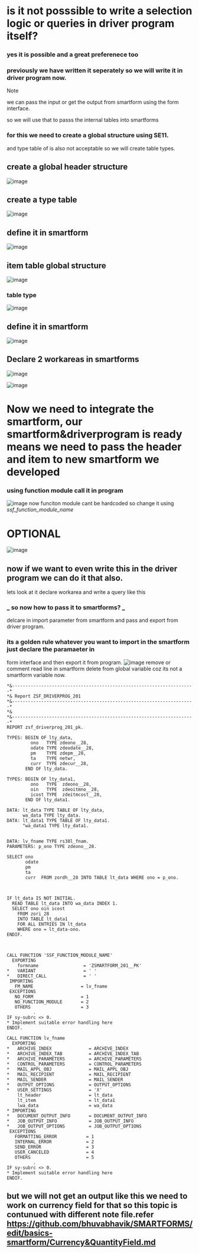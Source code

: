 # is it not posssible to write a selection logic or queries in driver program itself?
### yes it is possible and a great preferenece too
### previously we have written it seperately so we will write it in driver program now.

> [!NOTE]
>  we can pass the input or get the output from smartform using the form interface.
> 
> so we will use that to passs the internal tables into smartforms
> 
> ### for this we need to create a global structure using SE11.
> 
> and type table of is also not acceptable so we will create table types.

## create a global header structure
![image](https://github.com/bhuvabhavik/SMARTFORMS/assets/49744703/022f2313-e80c-414c-be5e-588c9f378033)
## create a type table
![image](https://github.com/bhuvabhavik/SMARTFORMS/assets/49744703/0ca05000-6417-490e-a166-57d793675440)


## define it in smartform
![image](https://github.com/bhuvabhavik/SMARTFORMS/assets/49744703/0c6ccf0a-2bee-4729-88f3-e1be19ab4bac)
 ## item table global structure
![image](https://github.com/bhuvabhavik/SMARTFORMS/assets/49744703/e0e83cd1-67c4-42a3-bfb4-7bf57e462300)
### table type
![image](https://github.com/bhuvabhavik/SMARTFORMS/assets/49744703/19cf111a-640c-4f03-a48b-3dcab7cfce29)
## define it in smartform
![image](https://github.com/bhuvabhavik/SMARTFORMS/assets/49744703/93842e48-1a1f-4485-b288-495b1fb94ecb)
## Declare 2 workareas in smartforms
![image](https://github.com/bhuvabhavik/SMARTFORMS/assets/49744703/ed41cd38-1d86-4c55-aec0-3c005d3ae687)

![image](https://github.com/bhuvabhavik/SMARTFORMS/assets/49744703/f94f908c-86d6-4e61-babc-a8a772175629)

# Now we need to integrate the smartform, our smartform&driverprogram is ready means we need to pass the header and item to new smartform we developed

### using function module call it in program
![image](https://github.com/bhuvabhavik/SMARTFORMS/assets/49744703/2c446339-1e19-4879-8087-4d4de5a71e4e)
now funciton module cant be hardcoded so change it using *_ssf_function_module_name_*



# OPTIONAL

![image](https://github.com/bhuvabhavik/SMARTFORMS/assets/49744703/d0005e1d-c897-41f9-9323-66c98bebc083)
## now if we want to even write this in the driver program we can do it that also.
lets look at it
declare workarea and write a query like this
### _ so now how to pass it to smartforms? _
delcare in import parameter from smartform and pass and export from driver program.
### its a golden rule whatever you want to import in the smartform just declare the paramaeter in 
form interface and then export it from program.
![image](https://github.com/bhuvabhavik/SMARTFORMS/assets/49744703/a0c1dba6-f7e7-4744-9444-97704697d72e)
remove or comment read line in smartform
delete from global variable coz its not a smartform variable now.


```abap
*&---------------------------------------------------------------------*
*& Report ZSF_DRIVERPROG_201
*&---------------------------------------------------------------------*
*&
*&---------------------------------------------------------------------*
REPORT zsf_driverprog_201_pk.

TYPES: BEGIN OF lty_data,
         ono   TYPE zdeono__28,
         odate TYPE zdeodate__28,
         pm    TYPE zdepm__28,
         ta    TYPE netwr,
         curr  TYPE zdecur__28,
       END OF lty_data.

TYPES: BEGIN OF lty_data1,
         ono   TYPE  zdeono__28,
         oin   TYPE  zdeoitmno__28,
         icost TYPE  zdeitmcost__28,
       END OF lty_data1.

DATA: lt_data TYPE TABLE OF lty_data,
      wa_data TYPE lty_data.
DATA: lt_data1 TYPE TABLE OF lty_data1.
      "wa_data1 TYPE lty_data1.


DATA: lv_fname TYPE rs38l_fnam.
PARAMETERS: p_ono TYPE zdeono__28.

SELECT ono
       odate
       pm
       ta
       curr  FROM zordh__28 INTO TABLE lt_data WHERE ono = p_ono.



IF lt_data IS NOT INITIAL.
  READ TABLE lt_data INTO wa_data INDEX 1.
  SELECT ono oin icost
    FROM zori_28
    INTO TABLE lt_data1
    FOR ALL ENTRIES IN lt_data
    WHERE ono = lt_data-ono.
ENDIF.



CALL FUNCTION 'SSF_FUNCTION_MODULE_NAME'
  EXPORTING
    formname                 = 'ZSMARTFORM_201__PK'
*   VARIANT                  = ' '
*   DIRECT_CALL              = ' '
 IMPORTING
   FM_NAME                  = lv_fname
 EXCEPTIONS
   NO_FORM                  = 1
   NO_FUNCTION_MODULE       = 2
   OTHERS                   = 3
          .
IF sy-subrc <> 0.
* Implement suitable error handling here
ENDIF.

CALL FUNCTION lv_fname
  EXPORTING
*   ARCHIVE_INDEX              = ARCHIVE_INDEX
*   ARCHIVE_INDEX_TAB          = ARCHIVE_INDEX_TAB
*   ARCHIVE_PARAMETERS         = ARCHIVE_PARAMETERS
*   CONTROL_PARAMETERS         = CONTROL_PARAMETERS
*   MAIL_APPL_OBJ              = MAIL_APPL_OBJ
*   MAIL_RECIPIENT             = MAIL_RECIPIENT
*   MAIL_SENDER                = MAIL_SENDER
*   OUTPUT_OPTIONS             = OUTPUT_OPTIONS
*   USER_SETTINGS              = 'X'
    lt_header                  = lt_data
    lt_item                    = lt_data1
    lwa_data                   = wa_data
* IMPORTING
*   DOCUMENT_OUTPUT_INFO       = DOCUMENT_OUTPUT_INFO
*   JOB_OUTPUT_INFO            = JOB_OUTPUT_INFO
*   JOB_OUTPUT_OPTIONS         = JOB_OUTPUT_OPTIONS
 EXCEPTIONS
   FORMATTING_ERROR           = 1
   INTERNAL_ERROR             = 2
   SEND_ERROR                 = 3
   USER_CANCELED              = 4
   OTHERS                     = 5
          .
IF sy-subrc <> 0.
* Implement suitable error handling here
ENDIF.

```


## but we will not get an output like this we need to work on currency field for that so this topic is contunued with different note file.refer https://github.com/bhuvabhavik/SMARTFORMS/edit/basics-smartform/Currency&QuantityField.md


